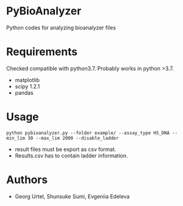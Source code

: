 # PyBioAnalyzer
Python codes for analyzing bioanalyzer files

# Requirements
Checked compatible with python3.7. Probably works in python >3.7.
- matplotlib
- scipy 1.2.1
- pandas

# Usage
```
python pybioanalyzer.py --folder example/ --assay_type HS_DNA --min_lim 30 --max_lim 2000 --disable_ladder
```
- result files must be export as csv format.
- Results.csv has to contain ladder information.

# Authors
- Georg Urtel, Shunsuke Sumi, Evgeniia Edeleva